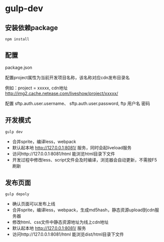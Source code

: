 # gulp-dev


## 安装依赖package

```
npm install
```

## 配置

package.json

配置project属性为当前开发项目名称，该名称对应cdn发布目录名

例如：project = xxxxx, cdn地址 http://img2.cache.netease.com/liveshow/project/xxxxx/

配置 sftp.auth.user.username、 sftp.auth.user.password, ftp 用户名 密码

## 开发模式 

```
gulp dev
```

- 合并sprite，编译less，webpack
- 默认起本地 http://127.0.0.1:8081/ 服务，同时会起liveload服务
- 访问http://127.0.0.1:8081/html 能浏览html目录下文件
- 开发过程中修改less、script文件会及时编译，浏览器会自动更新，不需按F5刷新


## 发布页面 

```
gulp depoly
```

- 确认页面可以发布上线
- 合并sprite，编译less，webpack，生成md5hash，静态资源upload到cdn服务器
- 修改html、css文件中静态资源地址为线上cdn地址
- 默认起本地 http://127.0.0.1:8081/ 服务
- 访问http://127.0.0.1:8081/html 能浏览dist/html目录下文件